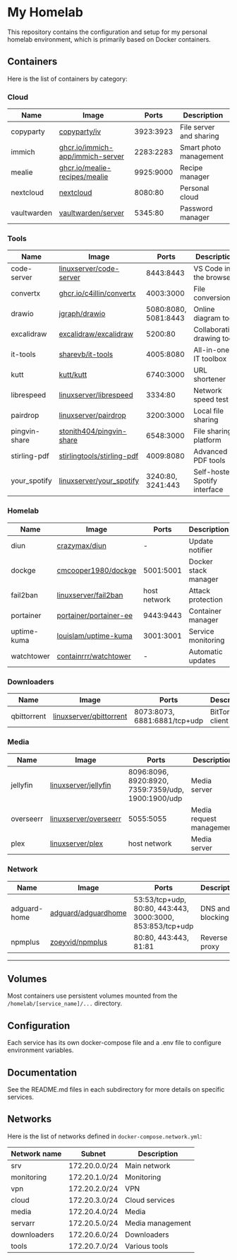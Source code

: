 # My Homelab

This repository contains the configuration and setup for my personal homelab environment, which is primarily based on Docker containers.

## Containers

Here is the list of containers by category:

### Cloud

| Name        | Image                                                                     | Ports     | Description                   |
| ----------- | ------------------------------------------------------------------------- | --------- | ----------------------------- |
| copyparty   | [copyparty/iv](https://github.com/9001/copyparty)                        | 3923:3923 | File server and sharing       |
| immich      | [ghcr.io/immich-app/immich-server](https://github.com/immich-app/immich)  | 2283:2283 | Smart photo management        |
| mealie      | [ghcr.io/mealie-recipes/mealie](https://github.com/mealie-recipes/mealie) | 9925:9000 | Recipe manager                |
| nextcloud   | [nextcloud](https://hub.docker.com/_/nextcloud)                           | 8080:80   | Personal cloud                |
| vaultwarden | [vaultwarden/server](https://hub.docker.com/r/vaultwarden/server)         | 5345:80   | Password manager              |

### Tools

| Name         | Image                                                                               | Ports                | Description                     |
| ------------ | ----------------------------------------------------------------------------------- | -------------------- | ------------------------------- |
| code-server  | [linuxserver/code-server](https://docs.linuxserver.io/images/docker-code-server/)   | 8443:8443            | VS Code in the browser          |
| convertx     | [ghcr.io/c4illin/convertx](https://github.com/c4illin/convertx)                     | 4003:3000            | File conversion                 |
| drawio       | [jgraph/drawio](https://hub.docker.com/r/jgraph/drawio)                             | 5080:8080, 5081:8443 | Online diagram tool             |
| excalidraw   | [excalidraw/excalidraw](https://hub.docker.com/r/excalidraw/excalidraw)             | 5200:80              | Collaborative drawing tool      |
| it-tools     | [sharevb/it-tools](https://hub.docker.com/r/sharevb/it-tools)                       | 4005:8080            | All-in-one IT toolbox           |
| kutt         | [kutt/kutt](https://hub.docker.com/r/kutt/kutt)                                     | 6740:3000            | URL shortener                   |
| librespeed   | [linuxserver/librespeed](https://docs.linuxserver.io/images/docker-librespeed/)     | 3334:80              | Network speed test              |
| pairdrop     | [linuxserver/pairdrop](https://docs.linuxserver.io/images/docker-pairdrop/)         | 3200:3000            | Local file sharing              |
| pingvin-share| [stonith404/pingvin-share](https://github.com/stonith404/pingvin-share)             | 6548:3000            | File sharing platform           |
| stirling-pdf | [stirlingtools/stirling-pdf](https://hub.docker.com/r/stirlingtools/stirling-pdf)   | 4009:8080            | Advanced PDF tools              |
| your_spotify | [linuxserver/your_spotify](https://docs.linuxserver.io/images/docker-your_spotify/) | 3240:80, 3241:443    | Self-hosted Spotify interface   |

### Homelab

| Name        | Image                                                                     | Ports     | Description                   |
| ----------- | ------------------------------------------------------------------------- | --------- | ----------------------------- |
| diun        | [crazymax/diun](https://hub.docker.com/r/crazymax/diun)                   | -         | Update notifier               |
| dockge      | [cmcooper1980/dockge](https://hub.docker.com/r/cmcooper1980/dockge)       | 5001:5001 | Docker stack manager          |
| fail2ban     | [linuxserver/fail2ban](https://docs.linuxserver.io/images/docker-fail2ban/) | host network                  | Attack protection          |
| portainer   | [portainer/portainer-ee](https://hub.docker.com/r/portainer/portainer-ee) | 9443:9443 | Container manager             |
| uptime-kuma | [louislam/uptime-kuma](https://hub.docker.com/r/louislam/uptime-kuma)     | 3001:3001 | Service monitoring            |
| watchtower  | [containrrr/watchtower](https://hub.docker.com/r/containrrr/watchtower)   | -         | Automatic updates             |

### Downloaders

| Name        | Image                                                                             | Ports                        | Description       |
| ----------- | --------------------------------------------------------------------------------- | ---------------------------- | ----------------- |
| qbittorrent | [linuxserver/qbittorrent](https://docs.linuxserver.io/images/docker-qbittorrent/) | 8073:8073, 6881:6881/tcp+udp | BitTorrent client |

### Media

| Name      | Image                                                                         | Ports                                 | Description                |
| --------- | ----------------------------------------------------------------------------- | ------------------------------------- | -------------------------- |
| jellyfin  | [linuxserver/jellyfin](https://docs.linuxserver.io/images/docker-jellyfin/)   | 8096:8096, 8920:8920, 7359:7359/udp, 1900:1900/udp | Media server               |
| overseerr | [linuxserver/overseerr](https://docs.linuxserver.io/images/docker-overseerr/) | 5055:5055                             | Media request management   |
| plex      | [linuxserver/plex](https://docs.linuxserver.io/images/docker-plex/)           | host network                          | Media server               |

### Network

| Name         | Image                                                                       | Ports                         | Description                |
| ------------ | --------------------------------------------------------------------------- | ----------------------------- | -------------------------- |
| adguard-home | [adguard/adguardhome](https://hub.docker.com/r/adguard/adguardhome)         | 53:53/tcp+udp, 80:80, 443:443, 3000:3000, 853:853/tcp+udp | DNS and ad blocking        |
| npmplus      | [zoeyvid/npmplus](https://hub.docker.com/r/zoeyvid/npmplus)                 | 80:80, 443:443, 81:81         | Reverse proxy              |

---

## Volumes

Most containers use persistent volumes mounted from the `/homelab/[service_name]/...` directory.

## Configuration

Each service has its own docker-compose file and a .env file to configure environment variables.

## Documentation

See the README.md files in each subdirectory for more details on specific services.

## Networks

Here is the list of networks defined in `docker-compose.network.yml`:

| Network name | Subnet         | Description         |
| ------------ | -------------- | ------------------- |
| srv          | 172.20.0.0/24  | Main network        |
| monitoring   | 172.20.1.0/24  | Monitoring          |
| vpn          | 172.20.2.0/24  | VPN                 |
| cloud        | 172.20.3.0/24  | Cloud services      |
| media        | 172.20.4.0/24  | Media               |
| servarr      | 172.20.5.0/24  | Media management    |
| downloaders  | 172.20.6.0/24  | Downloaders         |
| tools        | 172.20.7.0/24  | Various tools       |
